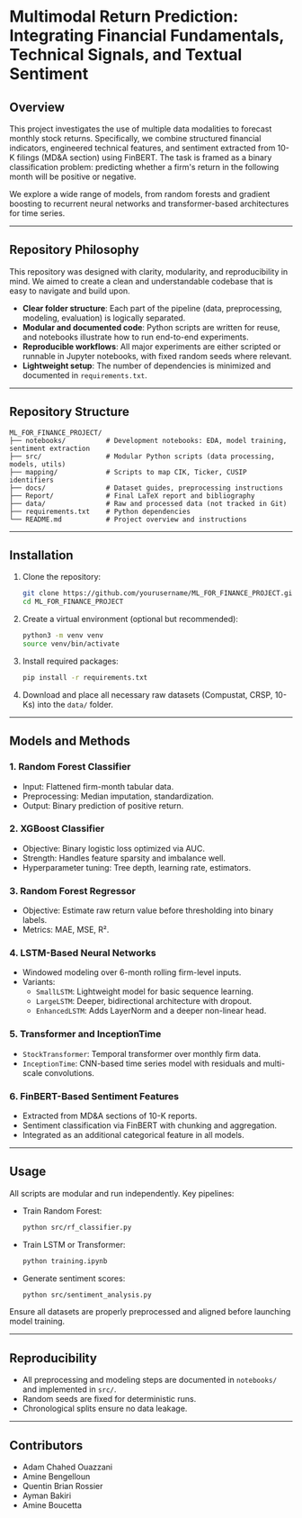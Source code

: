# **Multimodal Return Prediction: Integrating Financial Fundamentals, Technical Signals, and Textual Sentiment**

## **Overview**

This project investigates the use of multiple data modalities to forecast monthly stock returns. Specifically, we combine structured financial indicators, engineered technical features, and sentiment extracted from 10-K filings (MD&A section) using FinBERT. The task is framed as a binary classification problem: predicting whether a firm's return in the following month will be positive or negative.

We explore a wide range of models, from random forests and gradient boosting to recurrent neural networks and transformer-based architectures for time series.

---

## **Repository Philosophy**

This repository was designed with clarity, modularity, and reproducibility in mind. We aimed to create a clean and understandable codebase that is easy to navigate and build upon.

- **Clear folder structure**: Each part of the pipeline (data, preprocessing, modeling, evaluation) is logically separated.
- **Modular and documented code**: Python scripts are written for reuse, and notebooks illustrate how to run end-to-end experiments.
- **Reproducible workflows**: All major experiments are either scripted or runnable in Jupyter notebooks, with fixed random seeds where relevant.
- **Lightweight setup**: The number of dependencies is minimized and documented in `requirements.txt`.

---

## **Repository Structure**

```
ML_FOR_FINANCE_PROJECT/
├── notebooks/          # Development notebooks: EDA, model training, sentiment extraction
├── src/                # Modular Python scripts (data processing, models, utils)
├── mapping/            # Scripts to map CIK, Ticker, CUSIP identifiers
├── docs/               # Dataset guides, preprocessing instructions
├── Report/             # Final LaTeX report and bibliography
├── data/               # Raw and processed data (not tracked in Git)
├── requirements.txt    # Python dependencies
└── README.md           # Project overview and instructions
```

---

## **Installation**

1. Clone the repository:
   ```bash
   git clone https://github.com/yourusername/ML_FOR_FINANCE_PROJECT.git
   cd ML_FOR_FINANCE_PROJECT
   ```

2. Create a virtual environment (optional but recommended):
   ```bash
   python3 -m venv venv
   source venv/bin/activate
   ```

3. Install required packages:
   ```bash
   pip install -r requirements.txt
   ```

4. Download and place all necessary raw datasets (Compustat, CRSP, 10-Ks) into the `data/` folder.

---

## **Models and Methods**

### **1. Random Forest Classifier**
- Input: Flattened firm-month tabular data.
- Preprocessing: Median imputation, standardization.
- Output: Binary prediction of positive return.

### **2. XGBoost Classifier**
- Objective: Binary logistic loss optimized via AUC.
- Strength: Handles feature sparsity and imbalance well.
- Hyperparameter tuning: Tree depth, learning rate, estimators.

### **3. Random Forest Regressor**
- Objective: Estimate raw return value before thresholding into binary labels.
- Metrics: MAE, MSE, R².

### **4. LSTM-Based Neural Networks**
- Windowed modeling over 6-month rolling firm-level inputs.
- Variants:
  - `SmallLSTM`: Lightweight model for basic sequence learning.
  - `LargeLSTM`: Deeper, bidirectional architecture with dropout.
  - `EnhancedLSTM`: Adds LayerNorm and a deeper non-linear head.

### **5. Transformer and InceptionTime**
- `StockTransformer`: Temporal transformer over monthly firm data.
- `InceptionTime`: CNN-based time series model with residuals and multi-scale convolutions.

### **6. FinBERT-Based Sentiment Features**
- Extracted from MD&A sections of 10-K reports.
- Sentiment classification via FinBERT with chunking and aggregation.
- Integrated as an additional categorical feature in all models.

---

## **Usage**

All scripts are modular and run independently. Key pipelines:

- Train Random Forest:
  ```bash
  python src/rf_classifier.py
  ```

- Train LSTM or Transformer:
  ```bash
  python training.ipynb
  ```

- Generate sentiment scores:
  ```bash
  python src/sentiment_analysis.py
  ```

Ensure all datasets are properly preprocessed and aligned before launching model training.

---

## **Reproducibility**

- All preprocessing and modeling steps are documented in `notebooks/` and implemented in `src/`.
- Random seeds are fixed for deterministic runs.
- Chronological splits ensure no data leakage.

---

## **Contributors**

- Adam Chahed Ouazzani  
- Amine Bengelloun  
- Quentin Brian Rossier  
- Ayman Bakiri  
- Amine Boucetta
```
